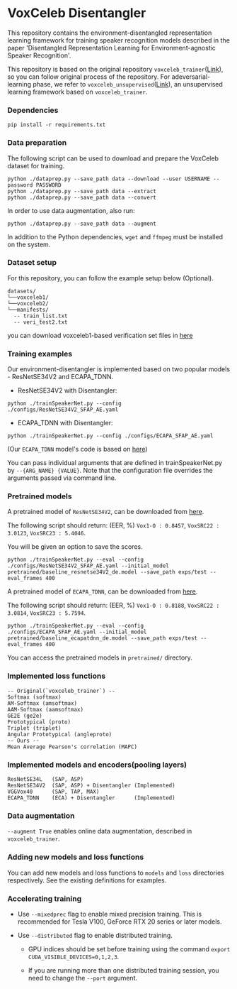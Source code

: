# VoxCeleb Disentangler 

This repository contains the environment-disentangled representation learning framework for training speaker recognition models described in the paper 'Disentangled Representation Learning for Environment-agnostic Speaker Recognition'.

This repository is based on the original repository `voxceleb_trainer`([Link](https://github.com/clovaai/voxceleb_trainer)), so you can follow original process of the repository. For adeversarial-learning phase, we refer to `voxceleb_unsupervised`([Link](https://github.com/joonson/voxceleb_unsupervised)), an unsupervised learning framework based on `voxceleb_trainer`.

### Dependencies
```
pip install -r requirements.txt
```

### Data preparation

The following script can be used to download and prepare the VoxCeleb dataset for training.

```
python ./dataprep.py --save_path data --download --user USERNAME --password PASSWORD 
python ./dataprep.py --save_path data --extract
python ./dataprep.py --save_path data --convert
```
In order to use data augmentation, also run:

```
python ./dataprep.py --save_path data --augment
```

In addition to the Python dependencies, `wget` and `ffmpeg` must be installed on the system.

### Dataset setup 

For this repository, you can follow the example setup below (Optional).
```
datasets/
└──voxceleb1/
└──voxceleb2/
└──manifests/
  -- train_list.txt
  -- veri_test2.txt
```

you can download voxceleb1-based verification set files in [here](https://www.robots.ox.ac.uk/~vgg/data/voxceleb/vox2.html)

### Training examples

Our environment-disentangler is implemented based on two popular models - ResNetSE34V2 and ECAPA_TDNN.

- ResNetSE34V2 with Disentangler:
```
python ./trainSpeakerNet.py --config ./configs/ResNetSE34V2_SFAP_AE.yaml
```

- ECAPA_TDNN with Disentangler:
```
python ./trainSpeakerNet.py --config ./configs/ECAPA_SFAP_AE.yaml
```
(Our `ECAPA_TDNN` model's code is based on [here](https://github.com/clovaai/voxceleb_trainer/issues/86))

You can pass individual arguments that are defined in trainSpeakerNet.py by `--{ARG_NAME} {VALUE}`.
Note that the configuration file overrides the arguments passed via command line.

### Pretrained models

A pretrained model of `ResNetSE34V2`, can be downloaded from [here](https://github.com/DevKiHyun/voxceleb_disentangler/raw/main/pretrained/baseline_resnetse34V2_de.model).

The following script should return: (EER, %) `Vox1-O : 0.8457`,  `VoxSRC22 : 3.0123`, `VoxSRC23 : 5.4046`.

You will be given an option to save the scores.

```
python ./trainSpeakerNet.py --eval --config ./configs/ResNetSE34V2_SFAP_AE.yaml --initial_model pretrained/baseline_resnetse34V2_de.model --save_path exps/test --eval_frames 400
```

A pretrained model of `ECAPA_TDNN`, can be downloaded from [here](https://github.com/DevKiHyun/voxceleb_disentangler/raw/main/pretrained/baseline_ecapatdnn_de.model).

The following script should return: (EER, %) `Vox1-O : 0.8188`,  `VoxSRC22 : 3.0814`, `VoxSRC23 : 5.7594`.

```
python ./trainSpeakerNet.py --eval --config ./configs/ECAPA_SFAP_AE.yaml --initial_model pretrained/baseline_ecapatdnn_de.model --save_path exps/test --eval_frames 400 
```

You can access the pretrained models in `pretrained/` directory.


### Implemented loss functions
```
-- Original(`voxceleb_trainer`) --
Softmax (softmax)
AM-Softmax (amsoftmax)
AAM-Softmax (aamsoftmax)
GE2E (ge2e)
Prototypical (proto)
Triplet (triplet)
Angular Prototypical (angleproto)
-- Ours --
Mean Average Pearson's correlation (MAPC)
```

### Implemented models and encoders(pooling layers)
```
ResNetSE34L   (SAP, ASP)
ResNetSE34V2  (SAP, ASP) + Disentangler (Implemented)
VGGVox40      (SAP, TAP, MAX)
ECAPA_TDNN    (ECA) + Disentangler      (Implemented)
```

### Data augmentation

`--augment True` enables online data augmentation, described in `voxceleb_trainer`.

### Adding new models and loss functions

You can add new models and loss functions to `models` and `loss` directories respectively. See the existing definitions for examples.

### Accelerating training

- Use `--mixedprec` flag to enable mixed precision training. This is recommended for Tesla V100, GeForce RTX 20 series or later models.

- Use `--distributed` flag to enable distributed training.

  - GPU indices should be set before training using the command `export CUDA_VISIBLE_DEVICES=0,1,2,3`.

  - If you are running more than one distributed training session, you need to change the `--port` argument.
